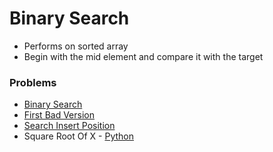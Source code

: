 # **Binary Search**

- Performs on sorted array
- Begin with the mid element and compare it with the target

### **Problems**
- [Binary Search](problems/binary_search/)
- [First Bad Version](problems/first_bad_version/)
- [Search Insert Position](problems/search_insert_position/)
- Square Root Of X - [Python](problems/square_root_of_x/main.py)